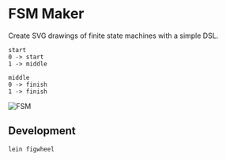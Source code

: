 
# FSM Maker

Create SVG drawings of finite state machines with a simple DSL.

```
start
0 -> start
1 -> middle

middle
0 -> finish
1 -> finish
```

![FSM](https://github.com/jimmyhmiller/fsm-maker/raw/master/src/images/example.svg "FSM")


## Development

```bash
lein figwheel
```
